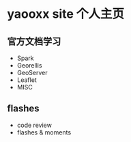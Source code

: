 # yaooxx site 个人主页

## 官方文档学习

- Spark
- Georellis
- GeoServer
- Leaflet
- MISC



## flashes
- code review
- flashes & moments
